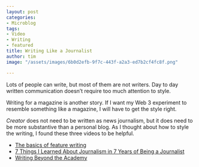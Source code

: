 ```yaml
---
layout: post
categories:
- Microblog
tags:
- Video
- Writing
- featured
title: Writing Like a Journalist
author: tim
image: "/assets/images/6b0d2efb-9f7c-443f-a2a3-ed7b2cf4fc8f.png"

---
```

Lots of people can write, but most of them are not writers. Day to day written communication doesn’t require too much attention to style.

Writing for a magazine is another story. If I want my Web 3 experiment to resemble something like a magazine, I will have to get the style right.

_Creator_ does not need to be written as news journalism, but it does need to be more substantive than a personal blog. As I thought about how to style the writing, I found these three videos to be helpful.

* [The basics of feature writing](https://youtu.be/g3v6raB0FYI)
* [7 Things I Learned About Journalism in 7 Years of Being a Journalist](https://youtu.be/Rr7povAInwQ)
* [Writing Beyond the Academy](https://youtu.be/aFwVf5a3pZM)
